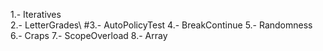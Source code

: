 1.- Iteratives <br />
2.- LetterGrades\\
#3.- AutoPolicyTest
4.- BreakContinue
5.- Randomness
6.- Craps
7.- ScopeOverload
8.- Array
